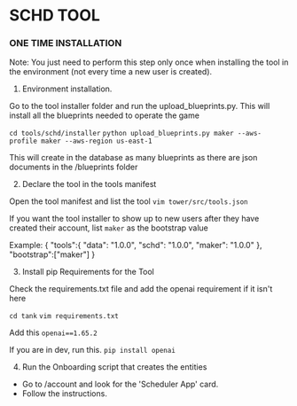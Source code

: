 # SCHD TOOL

### ONE TIME INSTALLATION
Note: You just need to perform this step only once when installing the tool in the environment (not every time a new user is created).


1. Environment installation. 

Go to the tool installer folder and run the upload_blueprints.py. This will install all the blueprints needed to operate the game

`cd tools/schd/installer`
`python upload_blueprints.py maker --aws-profile maker --aws-region us-east-1`

This will create in the database as many blueprints as there are json documents in the /blueprints folder


2. Declare the tool in the tools manifest

Open the tool manifest and list the tool 
`vim tower/src/tools.json`

If you want the tool installer to show up to new users after they have created their account, list `maker` as the bootstrap value


Example: 
{
  "tools":{
    "data": "1.0.0",
    "schd": "1.0.0",
    "maker": "1.0.0"
  },
  "bootstrap":["maker"]
}


3. Install pip Requirements for the Tool

Check the requirements.txt file and add the openai requirement if it isn't here

`cd tank`
`vim requirements.txt`

Add this
`openai==1.65.2`


If you are in dev, run this. 
`pip install openai`


4. Run the Onboarding script that creates the entities

- Go to /account and look for the 'Scheduler App' card. 
- Follow the instructions.

